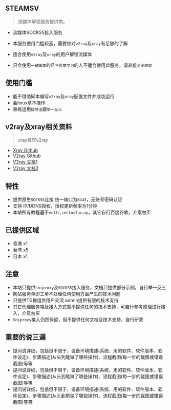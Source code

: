 ## STEAMSV 

> 流媒体解锁服务提供商。

- 流媒体SOCKS5接入服务

- 本服务使用门槛较高，需要你对`v2ray`及`xray`有足够的了解
- 适合使用`v2ray`及`xray`的用户解锁流媒体
- 只会使用`一键脚本`的且`不愿意学习`的人不适合使用此服务，请直接`关闭网站`

## 使用门槛

- 能不借助脚本编写`v2ray`及`xray`配置文件并成功运行
- 会linux基本操作
- 熟练运用`排除法`跟`举一反三`

## v2ray及xray相关资料

> xray兼容v2ray

- [Xray Github](https://github.com/XTLS/Xray-core)
- [V2ray Github](https://github.com/v2fly/v2ray-core)
- [V2ray 文档1](https://www.v2fly.org/)
- [V2ray 文档2](https://www.v2ray.org/)

## 特性

- 提供原生`SOCKS5`连接 统一端口为`8443`，无账号密码认证
- 支持 IP/DDNS授权，授权更新频率为1分钟
- 本站所有教程基于`vultr`,`centos7`,`xray`，其它自行百度谷歌，介意勿买

## 已提供区域
  - 香港 x1
  - 台湾 x5
  - 日本 x1

## 注意

- 本站只提供`sniproxy`及`SOCKS5`接入服务，文档只提供部分示例，自行举一反三
- 网站服务单即工单不处理任何使用方面产生的技术问题
- 只提供TG群组供用户交流 admin提供有限的技术支持
- 其它代理服务端及接入方式暂不提供任何的技术支持，可自行参考原理进行接入，介意勿买
- `Sniproxy`接入仍然保留，但不提供任何文档及技术支持，自行研究

## 重要的说三遍

- 提问说详细，包括但不限于，设备环境描述(系统、用的软件、软件版本、软件设定)、步骤描述(从头到尾做了哪些操作)、流程截图(每一步的截图或错误截图)等等
- 提问说详细，包括但不限于，设备环境描述(系统、用的软件、软件版本、软件设定)、步骤描述(从头到尾做了哪些操作)、流程截图(每一步的截图或错误截图)等等
- 提问说详细，包括但不限于，设备环境描述(系统、用的软件、软件版本、软件设定)、步骤描述(从头到尾做了哪些操作)、流程截图(每一步的截图或错误截图)等等
